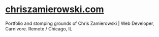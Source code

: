 # [chriszamierowski.com](http://chriszamierowski.com/)

Portfolio and stomping grounds of Chris Zamierowski | Web Developer, Carnivore. Remote / Chicago, IL